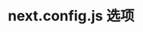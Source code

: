 ---
title: next.config.js 选项
description: 了解 Pages Router 中 next.config.js 可用的选项。
source: app/api-reference/next-config-js
---